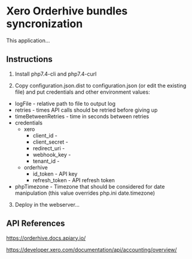 # Xero Orderhive bundles syncronization

This application...
## Instructions

1. Install php7.4-cli and php7.4-curl

2. Copy configuration.json.dist to configuration.json (or edit the existing file) and put credentials and other environment values:

* logFile - relative path to file to output log 
* retries - times API calls should be retried before giving up
* timeBetweenRetries - time in seconds between retries 
* credentials
    * xero
        * client_id -
        * client_secret -
        * redirect_uri -
        * webhook_key -
        * tenant_id -
    * orderhive
        * id_token - API key
        * refresh_token - API refresh token
* phpTimezone - Timezone that should be considered for date manipulation (this value overrides php.ini date.timezone)

3. Deploy in the webserver...

## API References

<https://orderhive.docs.apiary.io/>

<https://developer.xero.com/documentation/api/accounting/overview/>